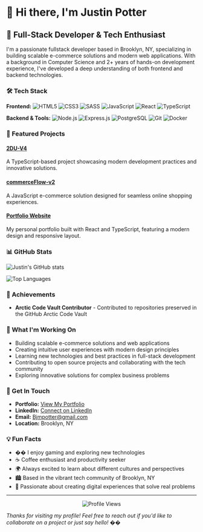 # 👋 Hi there, I'm Justin Potter

## 🚀 Full-Stack Developer & Tech Enthusiast

I'm a passionate fullstack developer based in Brooklyn, NY, specializing in building scalable e-commerce solutions and modern web applications. With a background in Computer Science and 2+ years of hands-on development experience, I've developed a deep understanding of both frontend and backend technologies.

### 🛠️ Tech Stack

**Frontend:**
![HTML5](https://img.shields.io/badge/HTML5-E34F26?style=for-the-badge&logo=html5&logoColor=white)
![CSS3](https://img.shields.io/badge/CSS3-1572B6?style=for-the-badge&logo=css3&logoColor=white)
![SASS](https://img.shields.io/badge/SASS-CC6699?style=for-the-badge&logo=sass&logoColor=white)
![JavaScript](https://img.shields.io/badge/JavaScript-F7DF1E?style=for-the-badge&logo=javascript&logoColor=black)
![React](https://img.shields.io/badge/React-20232A?style=for-the-badge&logo=react&logoColor=61DAFB)
![TypeScript](https://img.shields.io/badge/TypeScript-007ACC?style=for-the-badge&logo=typescript&logoColor=white)

**Backend & Tools:**
![Node.js](https://img.shields.io/badge/Node.js-43853D?style=for-the-badge&logo=node.js&logoColor=white)
![Express.js](https://img.shields.io/badge/Express.js-404D59?style=for-the-badge&logo=express&logoColor=white)
![PostgreSQL](https://img.shields.io/badge/PostgreSQL-316192?style=for-the-badge&logo=postgresql&logoColor=white)
![Git](https://img.shields.io/badge/Git-F05032?style=for-the-badge&logo=git&logoColor=white)
![Docker](https://img.shields.io/badge/Docker-2496ED?style=for-the-badge&logo=docker&logoColor=white)

### 🎯 Featured Projects

#### [2DU-V4](https://github.com/whitelight-whiteheat/2DU-V4)
A TypeScript-based project showcasing modern development practices and innovative solutions.

#### [commerceFlow-v2](https://github.com/whitelight-whiteheat/commerceFlow-v2)
A JavaScript e-commerce solution designed for seamless online shopping experiences.

#### [Portfolio Website](https://github.com/whitelight-whiteheat/jportfolio)
My personal portfolio built with React and TypeScript, featuring a modern design and responsive layout.

### 📊 GitHub Stats

![Justin's GitHub stats](https://github-readme-stats.vercel.app/api?username=whitelight-whiteheat&show_icons=true&theme=radical)

![Top Languages](https://github-readme-stats.vercel.app/api/top-langs/?username=whitelight-whiteheat&layout=compact&theme=radical)

### 🌱 Achievements

- **Arctic Code Vault Contributor** - Contributed to repositories preserved in the GitHub Arctic Code Vault

### 🌟 What I'm Working On

- Building scalable e-commerce solutions and web applications
- Creating intuitive user experiences with modern design principles
- Learning new technologies and best practices in full-stack development
- Contributing to open source projects and collaborating with the tech community
- Exploring innovative solutions for complex business problems

### 👯 Get In Touch

- **Portfolio:** [View My Portfolio](https://github.com/whitelight-whiteheat/jportfolio)
- **LinkedIn:** [Connect on LinkedIn](https://www.linkedin.com/in/justin-mpotter/)
- **Email:** Bjmpotter@gmail.com
- **Location:** Brooklyn, NY

### 💡 Fun Facts

- �� I enjoy gaming and exploring new technologies
- ☕ Coffee enthusiast and productivity seeker
- 🌍 Always excited to learn about different cultures and perspectives
- 🏙️ Based in the vibrant tech community of Brooklyn, NY
- 🎯 Passionate about creating digital experiences that solve real problems

---

<div align="center">
  <img src="https://komarev.com/ghpvc/?username=whitelight-whiteheat&style=flat-square&color=blue" alt="Profile Views"/>
</div>

*Thanks for visiting my profile! Feel free to reach out if you'd like to collaborate on a project or just say hello! ��*
